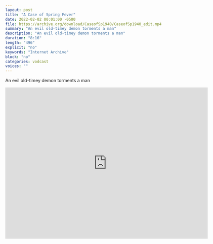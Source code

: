 ```yaml
---
layout: post
title: "A Case of Spring Fever"
date: 2022-02-02 00:01:00 -0500
file: https://archive.org/download/CaseofSp1940/CaseofSp1940_edit.mp4
summary: "An evil old-timey demon torments a man"
description: "An evil old-timey demon torments a man"
duration: "8:16"
length: "496"
explicit: "no" 
keywords: "Internet Archive"
block: "no" 
categories: vodcast
voices: ""
---
```


An evil old-timey demon torments a man

<iframe src="https://archive.org/embed/CaseofSp1940" width="640" height="480" frameborder="0" webkitallowfullscreen="true" mozallowfullscreen="true" allowfullscreen></iframe>
